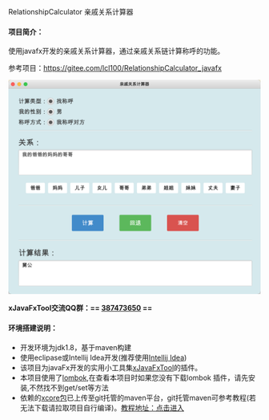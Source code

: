 RelationshipCalculator 亲戚关系计算器

#### 项目简介：

使用javafx开发的亲戚关系计算器，通过亲戚关系链计算称呼的功能。

参考项目：https://gitee.com/lcl100/RelationshipCalculator_javafx

![亲戚关系计算器.png](images/亲戚关系计算器.png)

**xJavaFxTool交流QQ群：== [387473650](https://jq.qq.com/?_wv=1027&k=59UDEAD) ==**

#### 环境搭建说明：
- 开发环境为jdk1.8，基于maven构建
- 使用eclipase或Intellij Idea开发(推荐使用[Intellij Idea](https://www.jetbrains.com/?from=xJavaFxTool))
- 该项目为javaFx开发的实用小工具集[xJavaFxTool](https://gitee.com/xwintop/xJavaFxTool)的插件。
- 本项目使用了[lombok](https://projectlombok.org/),在查看本项目时如果您没有下载lombok 插件，请先安装,不然找不到get/set等方法
- 依赖的[xcore包](https://gitee.com/xwintop/xcore)已上传至git托管的maven平台，git托管maven可参考教程(若无法下载请拉取项目自行编译)。[教程地址：点击进入](http://blog.csdn.net/u011747754/article/details/78574026)